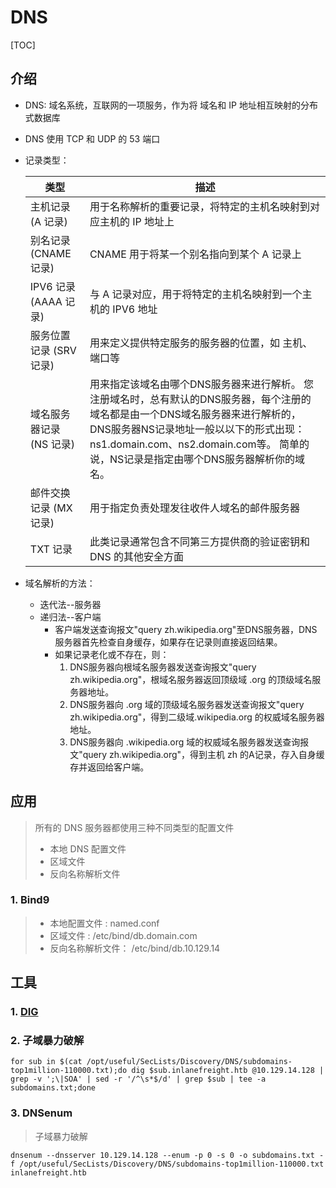 # DNS

\[TOC]

## 介绍

* DNS: 域名系统，互联网的一项服务，作为将 域名和 IP 地址相互映射的分布式数据库
* DNS 使用 TCP 和 UDP 的 53 端口
*   记录类型：

    | 类型               | 描述                                                                                                                                                        |
    | ---------------- | --------------------------------------------------------------------------------------------------------------------------------------------------------- |
    | 主机记录(A 记录)       | 用于名称解析的重要记录，将特定的主机名映射到对应主机的 IP 地址上                                                                                                                        |
    | 别名记录 (CNAME 记录)  | CNAME 用于将某一个别名指向到某个 A 记录上                                                                                                                                 |
    | IPV6 记录(AAAA 记录) | 与 A 记录对应，用于将特定的主机名映射到一个主机的 IPV6 地址                                                                                                                        |
    | 服务位置记录 (SRV 记录)  | 用来定义提供特定服务的服务器的位置，如 主机、端口等                                                                                                                                |
    | 域名服务器记录 (NS 记录)  | 用来指定该域名由哪个DNS服务器来进行解析。 您注册域名时，总有默认的DNS服务器，每个注册的域名都是由一个DNS域名服务器来进行解析的，DNS服务器NS记录地址一般以以下的形式出现： ns1.domain.com、ns2.domain.com等。 简单的说，NS记录是指定由哪个DNS服务器解析你的域名。 |
    | 邮件交换记录 (MX 记录)   | 用于指定负责处理发往收件人域名的邮件服务器                                                                                                                                     |
    | TXT 记录           | 此类记录通常包含不同第三方提供商的验证密钥和 DNS 的其他安全方面                                                                                                                        |
* 域名解析的方法：
  * 迭代法--服务器
  * 递归法--客户端
    * 客户端发送查询报文"query zh.wikipedia.org"至DNS服务器，DNS服务器首先检查自身缓存，如果存在记录则直接返回结果。
    * 如果记录老化或不存在，则：
      1. DNS服务器向根域名服务器发送查询报文"query zh.wikipedia.org"，根域名服务器返回顶级域 .org 的顶级域名服务器地址。
      2. DNS服务器向 .org 域的顶级域名服务器发送查询报文"query zh.wikipedia.org"，得到二级域.wikipedia.org 的权威域名服务器地址。
      3. DNS服务器向 .wikipedia.org 域的权威域名服务器发送查询报文"query zh.wikipedia.org"，得到主机 zh 的A记录，存入自身缓存并返回给客户端。

## 应用

> 所有的 DNS 服务器都使用三种不同类型的配置文件
>
> * 本地 DNS 配置文件
> * 区域文件
> * 反向名称解析文件

### 1. Bind9

> * 本地配置文件 : named.conf
> * 区域文件 : /etc/bind/db.domain.com
> * 反向名称解析文件： /etc/bind/db.10.129.14

## 工具

### 1. [DIG](../../工具/服务/53-dns/dig.md)

### 2. 子域暴力破解

```shell
for sub in $(cat /opt/useful/SecLists/Discovery/DNS/subdomains-top1million-110000.txt);do dig $sub.inlanefreight.htb @10.129.14.128 | grep -v ';\|SOA' | sed -r '/^\s*$/d' | grep $sub | tee -a subdomains.txt;done
```

### 3. DNSenum

> 子域暴力破解

```shell
dnsenum --dnsserver 10.129.14.128 --enum -p 0 -s 0 -o subdomains.txt -f /opt/useful/SecLists/Discovery/DNS/subdomains-top1million-110000.txt inlanefreight.htb
```
